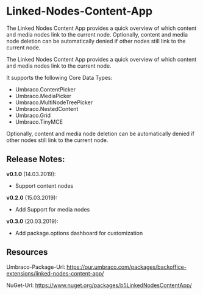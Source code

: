 # Linked-Nodes-Content-App
The Linked Nodes Content App provides a quick overview of which content and media nodes link to the current node. Optionally, content and media node deletion can be automatically denied if other nodes still link to the current node.

The Linked Nodes Content App provides a quick overview of which content and media nodes link to the current node.

It supports the following Core Data Types:

* Umbraco.ContentPicker
* Umbraco.MediaPicker
* Umbraco.MultiNodeTreePicker
* Umbraco.NestedContent
* Umbraco.Grid
* Umbraco.TinyMCE
 
Optionally, content and media node deletion can be automatically denied if other nodes still link to the current node. 


## Release Notes:

**v0.1.0** (14.03.2019):
* Support content nodes

**v0.2.0** (15.03.2019):
* Add Support for media nodes

**v0.3.0** (20.03.2019):
* Add package.options dashboard for customization

## Resources

Umbraco-Package-Url:
https://our.umbraco.com/packages/backoffice-extensions/linked-nodes-content-app/

NuGet-Url:
https://www.nuget.org/packages/b5LinkedNodesContentApp/
